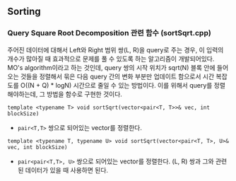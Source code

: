 ## Sorting

### Query Square Root Decomposition 관련 함수 (sortSqrt.cpp)
주어진 데이터에 대해서 Left와 Right 범위 쌍(L, R)을 query로 주는 경우,
이 입력의 개수가 많아질 때 효과적으로 문제를 풀 수 있도록 하는 알고리즘이 개발되어있다.
MO's algorithm이라고 하는 것인데, query 쌍의 시작 위치가 sqrt(N) 블록 안에 들어오는 것들을
정렬해서 묶은 다음 query 간의 변화 부분만 업데이트 함으로서 시간 복잡도를 O((N + Q) * logN) 시간으로
줄일 수 있는 방법이다.
이를 위해서 query를 정렬해야하는데, 그 방법을 함수로 구현한 것이다.

`template <typename T> void sortSqrt(vector<pair<T, T>>& vec, int blockSize)`
 - `pair<T,T>` 쌍으로 되어있는 vector를 정렬한다.

`template <typename T, typename U> void sortSqrt(vector<pair<T, T>, U>& vec, int blockSize)`
 - `pair<pair<T,T>, U>` 쌍으로 되어있는 vector를 정렬한다. (L, R) 쌍과 그와 관련된 데이터가 있을 때 사용하면 된다.
